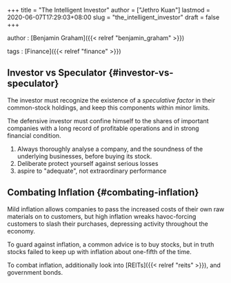 +++
title = "The Intelligent Investor"
author = ["Jethro Kuan"]
lastmod = 2020-06-07T17:29:03+08:00
slug = "the_intelligent_investor"
draft = false
+++

author
: [Benjamin Graham]({{< relref "benjamin_graham" >}})

tags
: [Finance]({{< relref "finance" >}})

## Investor vs Speculator {#investor-vs-speculator}

The investor must recognize the existence of a _speculative factor_ in their common-stock holdings, and keep this components within minor limits.

The defensive investor must confine himself to the shares of important companies with a long record of profitable operations and in strong financial condition.

1.  Always thoroughly analyse a company, and the soundness of the underlying businesses, before buying its stock.
2.  Deliberate protect yourself against serious losses
3.  aspire to "adequate", not extraordinary performance

## Combating Inflation {#combating-inflation}

Mild inflation allows companies to pass the increased costs of their own raw materials on to customers, but high inflation wreaks havoc-forcing customers to slash their purchases, depressing activity throughout the economy.

To guard against inflation, a common advice is to buy stocks, but in truth stocks failed to keep up with inflation about one-fifth of the time.

To combat inflation, additionally look into [REITs]({{< relref "reits" >}}), and government bonds.

